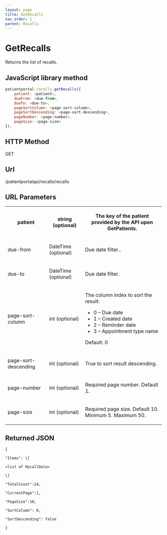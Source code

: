 ```yaml
---
layout: page
title: GetRecalls
nav_order: 1
parent: Recalls
---
```


# GetRecalls

Returns the list of recalls.

## JavaScript library method

```javascript
patientportal.recalls.getRecalls({
    patient: <patient>,
    dueFrom: <due-from>,
    dueTo: <due-to>,
    pageSortColumn: <page-sort-column>,
    pageSortDescending: <page-sort-descending>,
    pageNumber: <page-number>,
    pageSize: <page-size>
});
```

## HTTP Method

GET

## ****Url****

/patientportalapi/recalls/recalls

## URL Parameters

<table><tbody><tr><th><p>patient</p></th><th><p>string (optional)</p></th><th><p>The key of the patient provided by the API upon GetPatients.</p></th></tr><tr><td><p>due-from</p></td><td><p>DateTime (optional)</p></td><td><p>Due date filter..</p></td></tr><tr><td><p>due-to</p></td><td><p>DateTime (optional)</p></td><td><p>Due date filter.</p></td></tr><tr><td><p>page-sort-column</p></td><td><p>int (optional)</p></td><td><p>The column index to sort the result:</p><ul><li>0 – Due date</li><li>1 – Created date</li><li>2 – Reminder date</li><li>3 – Appointment type name</li></ul><p>Default: 0</p></td></tr><tr><td><p>page-sort-descending</p></td><td><p>int (optional)</p></td><td><p>True to sort result descending.</p></td></tr><tr><td><p>page-number</p></td><td><p>int (optional)</p></td><td><p>Required page number. Default 1.</p></td></tr><tr><td><p>page-size</p></td><td><p>int (optional)</p></td><td><p>Required page size. Default 10. Minimum 5. Maximum 50.</p></td></tr></tbody></table>

## Returned JSON

```
{

"Items": \[

<list of RecallData>

\]

"TotalCount":24,

"CurrentPage":1,

"PageSize":10,

"SortColumn": 0,

"SortDescending": false

}
```
